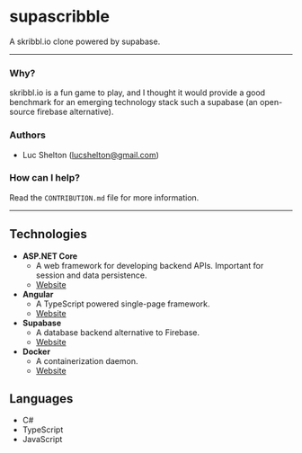 # supascribble
A skribbl.io clone powered by supabase.

---

### Why?
skribbl.io is a fun game to play, and I thought it would provide a good benchmark for an emerging technology stack such a supabase (an open-source firebase alternative).

### Authors
- Luc Shelton (lucshelton@gmail.com)

### How can I help?

Read the `CONTRIBUTION.md` file for more information.

--- 

## Technologies
- **ASP.NET Core**
  - A web framework for developing backend APIs. Important for session and data persistence.
  - [Website](https://asp.net/)
- **Angular**
  - A TypeScript powered single-page framework.
  - [Website](https://angular.io/)
- **Supabase**
  - A database backend alternative to Firebase. 
  - [Website](https://supabase.io/)
- **Docker**
  - A containerization daemon.
  - [Website](https://docker.io/)

## Languages
- C#
- TypeScript
- JavaScript

